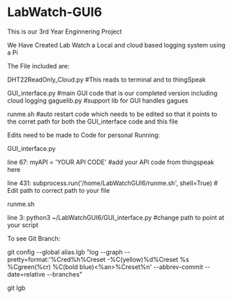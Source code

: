 # LabWatch-GUI6
This is our 3rd Year Enginnering Project 

We Have Created Lab Watch a Local and cloud based logging system using a Pi

The File included are: 

DHT22ReadOnly_Cloud.py  #This reads to terminal and to thingSpeak

GUI_interface.py #main GUI code that is our completed version including cloud logging 
gaguelib.py     #support lib for GUI handles gagues 


runme.sh  #auto restart code which needs to be edited so that it points to the corret path for both the GUI_interface code and this               file
  
  
  Edits need to be made to Code for personal Running:
  
  GUI_interface.py 
  
  line 67: myAPI = 'YOUR API CODE'  #add your API code from thingspeak here 
  
  line 431: subprocess.run('/home/LabWatchGUI6/runme.sh', shell=True)  # Edit path to correct path to your file
  
  
  runme.sh 
  
  line 3: python3 ~/LabWatchGUI6/GUI_interface.py #change path to point at your script 
  
  
  
  
  
 To see Git Branch: 
 
 git config --global alias.lgb "log --graph --pretty=format:'%Cred%h%Creset -%C(yellow)%d%Creset %s %Cgreen(%cr) %C(bold blue)<%an>%Creset%n' --abbrev-commit --date=relative --branches"

git lgb
